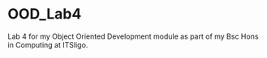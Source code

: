 # OOD_Lab4
Lab 4 for my Object Oriented Development module as part of my Bsc Hons in Computing at ITSligo.
